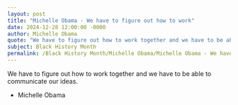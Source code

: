 ```yaml
---
layout: post
title: "Michelle Obama - We have to figure out how to work"
date: 2024-12-28 12:00:00 -0000
author: Michelle Obama
quote: "We have to figure out how to work together and we have to be able to communicate our ideas."
subject: Black History Month
permalink: /Black History Month/Michelle Obama/Michelle Obama - We have to figure out how to work
---
```


We have to figure out how to work together and we have to be able to communicate our ideas.

- Michelle Obama
